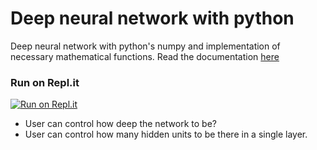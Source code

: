 # Deep neural network with python

Deep neural network with python's numpy and implementation of necessary mathematical functions.
Read the documentation [here](https://numpy-nndocs.netlify.app/index.html)
### Run on Repl.it
[![Run on Repl.it](https://repl.it/badge/github/theroyakash/deep-neural-network-with-numpy)](https://repl.it/github/theroyakash/deep-neural-network-with-numpy)

- User can control how deep the network to be?
- User can control how many hidden units to be there in a single layer.
